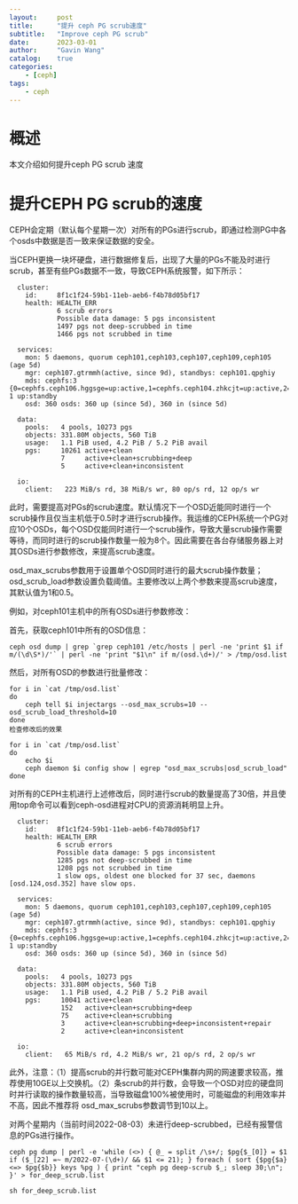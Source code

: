```yaml
---
layout:     post
title:      "提升 ceph PG scrub速度"
subtitle:   "Improve ceph PG scrub"
date:       2023-03-01
author:     "Gavin Wang"
catalog:    true
categories:
    - [ceph]
tags:
    - ceph
---
```



# 概述

本文介绍如何提升ceph PG scrub 速度



# 提升CEPH PG scrub的速度

CEPH会定期（默认每个星期一次）对所有的PGs进行scrub，即通过检测PG中各个osds中数据是否一致来保证数据的安全。

当CEPH更换一块坏硬盘，进行数据修复后，出现了大量的PGs不能及时进行scrub，甚至有些PGs数据不一致，导致CEPH系统报警，如下所示：

```shell
  cluster:
    id:     8f1c1f24-59b1-11eb-aeb6-f4b78d05bf17
    health: HEALTH_ERR
            6 scrub errors
            Possible data damage: 5 pgs inconsistent
            1497 pgs not deep-scrubbed in time
            1466 pgs not scrubbed in time

  services:
    mon: 5 daemons, quorum ceph101,ceph103,ceph107,ceph109,ceph105 (age 5d)
    mgr: ceph107.gtrmmh(active, since 9d), standbys: ceph101.qpghiy
    mds: cephfs:3 {0=cephfs.ceph106.hggsge=up:active,1=cephfs.ceph104.zhkcjt=up:active,2=cephfs.ceph102.imxzno=up:active} 1 up:standby
    osd: 360 osds: 360 up (since 5d), 360 in (since 5d)

  data:
    pools:   4 pools, 10273 pgs
    objects: 331.80M objects, 560 TiB
    usage:   1.1 PiB used, 4.2 PiB / 5.2 PiB avail
    pgs:     10261 active+clean
             7     active+clean+scrubbing+deep
             5     active+clean+inconsistent

  io:
    client:   223 MiB/s rd, 38 MiB/s wr, 80 op/s rd, 12 op/s wr
```

此时，需要提高对PGs的scrub速度。默认情况下一个OSD近能同时进行一个scrub操作且仅当主机低于0.5时才进行scrub操作。我运维的CEPH系统一个PG对应10个OSDs，每个OSD仅能同时进行一个scrub操作，导致大量scrub操作需要等待，而同时进行的scrub操作数量一般为8个。因此需要在各台存储服务器上对其OSDs进行参数修改，来提高scrub速度。

osd_max_scrubs参数用于设置单个OSD同时进行的最大scrub操作数量；osd_scrub_load参数设置负载阈值。主要修改以上两个参数来提高scrub速度，其默认值为1和0.5。

例如，对ceph101主机中的所有OSDs进行参数修改：

首先，获取ceph101中所有的OSD信息：

```shell
ceph osd dump | grep `grep ceph101 /etc/hosts | perl -ne 'print $1 if m/(\d\S*)/'` | perl -ne 'print "$1\n" if m/(osd.\d+)/' > /tmp/osd.list
```

然后，对所有OSD的参数进行批量修改：

```shell
for i in `cat /tmp/osd.list`
do
    ceph tell $i injectargs --osd_max_scrubs=10 --osd_scrub_load_threshold=10
done
检查修改后的效果

for i in `cat /tmp/osd.list`
do
    echo $i
    ceph daemon $i config show | egrep "osd_max_scrubs|osd_scrub_load"
done
```

对所有的CEPH主机进行上述修改后，同时进行scrub的数量提高了30倍，并且使用top命令可以看到ceph-osd进程对CPU的资源消耗明显上升。


```shell
  cluster:
    id:     8f1c1f24-59b1-11eb-aeb6-f4b78d05bf17
    health: HEALTH_ERR
            6 scrub errors
            Possible data damage: 5 pgs inconsistent
            1285 pgs not deep-scrubbed in time
            1208 pgs not scrubbed in time
            1 slow ops, oldest one blocked for 37 sec, daemons [osd.124,osd.352] have slow ops.

  services:
    mon: 5 daemons, quorum ceph101,ceph103,ceph107,ceph109,ceph105 (age 5d)
    mgr: ceph107.gtrmmh(active, since 9d), standbys: ceph101.qpghiy
    mds: cephfs:3 {0=cephfs.ceph106.hggsge=up:active,1=cephfs.ceph104.zhkcjt=up:active,2=cephfs.ceph102.imxzno=up:active} 1 up:standby
    osd: 360 osds: 360 up (since 5d), 360 in (since 5d)

  data:
    pools:   4 pools, 10273 pgs
    objects: 331.80M objects, 560 TiB
    usage:   1.1 PiB used, 4.2 PiB / 5.2 PiB avail
    pgs:     10041 active+clean
             152   active+clean+scrubbing+deep
             75    active+clean+scrubbing
             3     active+clean+scrubbing+deep+inconsistent+repair
             2     active+clean+inconsistent

  io:
    client:   65 MiB/s rd, 4.2 MiB/s wr, 21 op/s rd, 2 op/s wr
```

此外，注意：（1）提高scrub的并行数可能对CEPH集群内网的网速要求较高，推荐使用10GE以上交换机。（2）条scrub的并行数，会导致一个OSD对应的硬盘同时并行读取的操作数量较高，当导致磁盘100%被使用时，可能磁盘的利用效率并不高，因此不推荐将 osd_max_scrubs参数调节到10以上。

对两个星期内（当前时间2022-08-03）未进行deep-scrubbed，已经有报警信息的PGs进行操作。

```shell
ceph pg dump | perl -e 'while (<>) { @_ = split /\s+/; $pg{$_[0]} = $1 if ($_[22] =~ m/2022-07-(\d+)/ && $1 <= 21); } foreach ( sort {$pg{$a} <=> $pg{$b}} keys %pg ) { print "ceph pg deep-scrub $_; sleep 30;\n"; }' > for_deep_scrub.list

sh for_deep_scrub.list
```


